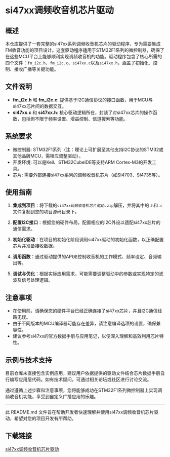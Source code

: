 # si47xx调频收音机芯片驱动

## 概述

本仓库提供了一套完整的si47xx系列调频收音机芯片的驱动程序，专为需要集成FM收音功能的项目设计。这套驱动程序适用于STM32F1系列的微控制器，确保了在这些MCU平台上能够顺利实现调频收音机的功能。驱动程序包含了核心所需的四个文件：`fm_i2c.h`、`fm_i2c.c`、`si47xx.c`以及`si47xx.h`，涵盖了初始化、控制、接收广播等关键功能。

## 文件说明

- **fm_i2c.h** 和 **fm_i2c.c**: 提供基于I2C通信协议的接口函数，用于MCU与si47xx芯片间的数据交互。
- **si47xx.c** 和 **si47xx.h**: 核心驱动逻辑所在，封装了对si47xx芯片的操作函数，包括但不限于频率设置、增益控制、信道搜索等功能。

## 系统要求

- 微控制器: STM32F1系列（注：理论上可扩展至其他支持I2C协议的STM32或其他品牌MCU，需相应调整驱动）。
- 开发环境: 可以是Keil、STM32CubeIDE等支持ARM Cortex-M3的开发工具。
- 芯片: 需要外部连接si47xx系列的调频收音机芯片（如SI4703、SI4735等）。

## 使用指南

1. **集成到项目**：将下载的`si47xx调频收音机芯片驱动.zip`解压，并将其中的`.h`和`.c`文件复制到您的项目源码目录下。
   
2. **配置I2C接口**：根据您的硬件布局，配置相应的I2C外设以适配si47xx芯片的通信需求。

3. **初始化驱动**：在项目的初始化阶段调用si47xx驱动的初始化函数，以正确配置芯片并准备接收数据。

4. **调用函数**：通过驱动提供的API来控制收音机的工作模式、频率设定、音频输出等。

5. **调试与优化**：根据实际应用需求，可能需要调整驱动中的参数或实现特定的滤波及信号处理逻辑。

## 注意事项

- 在使用前，请确保您的硬件平台已经正确连接了si47xx芯片，并且I2C通信线路无误。
- 由于不同版本的MCU编译器可能存在差异，请注意编译选项的设置，确保兼容性。
- 建议参考si47xx的官方数据手册与应用笔记，以便深入理解和高效利用芯片特性。
  
## 示例与技术支持

目前仓库未直接包含实例应用，建议用户依据提供的驱动文件结合芯片数据手册自行编写应用层代码。如有技术疑问，可通过相关论坛或社区进行讨论交流。

通过遵循上述步骤和注意事项，您将能够成功在STM32F1系列微控制器上实现调频收音机功能，享受到自定义广播应用的乐趣。

---

此 README.md 文件旨在帮助开发者快速理解并使用si47xx调频收音机芯片驱动，希望对您的项目开发有所帮助。

## 下载链接

[si47xx调频收音机芯片驱动](https://pan.quark.cn/s/a2956bd2178e)